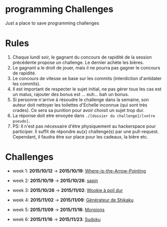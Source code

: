 # programming Challenges

Just a place to save programming challenges

# Rules

1. Chaque lundi soir, le gagnant du concours de rapidité de la session précédente propose un challenge.
   Le dernier achète les bières.
2. Le gagnant a le droit de jouer, mais il ne pourra pas gagner le concours de rapidité.
3. Le concours de vitesse se base sur les commits (interdiction d'antidater les commits).
4. Il est important de respecter le sujet initial, ne pas gérer tous les cas est un malus, rajouter des bonus est ... euh... bah un bonus.
5. Si personne n'arrive à résoudre le challenge dans la semaine, son auteur doit nettoyer les toilettes d'Echelle inconnue (qui sont très crades).
   Ce sera sa punition pour avoir choisit un sujet trop dur.
6. La réponse doit etre envoyée dans `./[dossier du challenge]/[votre pseudo]`.
7. PS: Il n'est pas nécessaire d'être physiquement au hackerspace pour participer.
   Il suffit de répondre au(x) challenge(s) par une pull-request.
   Cependant, il faudra être sur place pour les cadeaux, la bière etc.


# Challenges

- week 1: **2015/10/12** -> **2015/10/19**: [Where-is-the-Arrow-Pointing](https://github.com/jeannedhack/programmingChallenges/tree/master/Where-is-the-Arrow-Pointing)
- week 2: **2015/10/19** -> **2015/10/26**: [sapin](https://github.com/jeannedhack/programmingChallenges/tree/master/sapin)

- week 3: **2015/10/26** -> **2015/11/02**: [Wookie à poil dur](https://github.com/jeannedhack/programmingChallenges/tree/master/wookie%20%C3%A0%20poil%20dur)

- week 4: **2015/11/02** -> **2015/11/09**: [Générateur de Shikaku](https://github.com/jeannedhack/programmingChallenges/tree/master/shikaku)

- week 5: **2015/11/09** -> **2015/11/16**: [Morpions](https://github.com/jeannedhack/programmingChallenges/tree/master/morpionsFights)

- week 6: **2015/11/16** -> **2015/11/23**: [Sudoku](https://github.com/jeannedhack/programmingChallenges/tree/master/sudoku)
